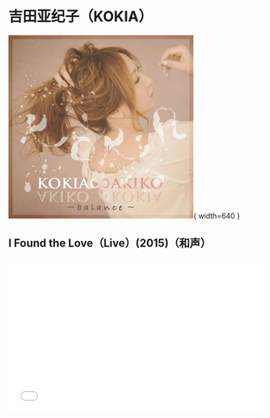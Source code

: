 # 吉田亚纪子（KOKIA）

![KOKIA](./KOKIA.jpg){ width=640 }

## I Found the Love（Live）(2015)（和声）

<div style="position: relative; padding: 30% 45%;">
  <iframe
    style="position: absolute; width: 100%; height: 100%; left: 0; top: 0;"
    src="//player.bilibili.com/player.html?isOutside=true&aid=3262869&bvid=BV1ts411d7XP&cid=5150241&p=14&autoplay=0&muted=false"
    scrolling="no"
    border="0"
    frameborder="no"
    framespacing="0"
    allowfullscreen="true"
  ></iframe>
</div>
